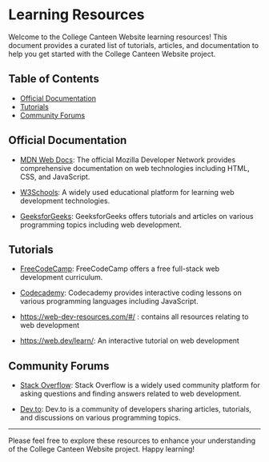 # Learning Resources

Welcome to the College Canteen Website learning resources! This document provides a curated list of tutorials, articles, and documentation to help you get started with the College Canteen Website project.

## Table of Contents

- [Official Documentation](#official-documentation)
- [Tutorials](#tutorials)
- [Community Forums](#community-forums)

## Official Documentation

- [MDN Web Docs](https://developer.mozilla.org/en-US/docs/Web): The official Mozilla Developer Network provides comprehensive documentation on web technologies including HTML, CSS, and JavaScript.

- [W3Schools](https://www.w3schools.com/): A widely used educational platform for learning web development technologies.

- [GeeksforGeeks](https://www.geeksforgeeks.org/): GeeksforGeeks offers tutorials and articles on various programming topics including web development.

## Tutorials

- [FreeCodeCamp](https://www.freecodecamp.org/): FreeCodeCamp offers a free full-stack web development curriculum.

- [Codecademy](https://www.codecademy.com/learn/introduction-to-javascript): Codecademy provides interactive coding lessons on various programming languages including JavaScript.
- https://web-dev-resources.com/#/ : contains all resources relating to web development
  
- https://web.dev/learn/: An interactive tutorial on web development

## Community Forums

- [Stack Overflow](https://stackoverflow.com/questions/tagged/html): Stack Overflow is a widely used community platform for asking questions and finding answers related to web development.

- [Dev.to](https://dev.to/): Dev.to is a community of developers sharing articles, tutorials, and discussions on various programming topics.

---

Please feel free to explore these resources to enhance your understanding of the College Canteen Website project. Happy learning!
